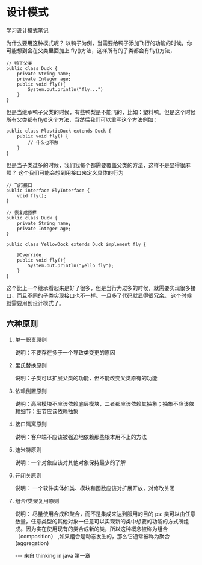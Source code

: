 # 设计模式

学习设计模式笔记

为什么要用这种模式呢？
以鸭子为例，当需要给鸭子添加飞行的功能的时候，你可能想到会在父类里面加上 fly()方法，这样所有的子类都会有fly()方法，
    
    // 鸭子父类
    public class Duck {
        private String name;
        private Integer age;
        public void fly(){
            System.out.println("fly...")
        }
    }

但是当继承鸭子父类的时候，有些鸭梨是不能飞的，比如：塑料鸭。但是这个时候所有父类都有fly()这个方法，当然后我们可以重写这个方法例如：
  
    public class PlasticDuck extends Duck {
        public void fly() {
            // 什么也不做
        }
    }

但是当子类过多的时候，我们我每个都需要覆盖父类的方法，这样不是显得很麻烦？
这个我们可能会想到用接口来定义具体的行为
    
    // 飞行接口
    public interface FlyInterface {
        void fly();
    }
    
    // 恢复成原样
    public class Duck {
        private String name;
        private Integer age;
    }
    
    public class YellowDock extends Duck implement fly {
        
        @Override
        public void fly(){
            System.out.println("yello fly"); 
        }
    }

这个比上一个继承看起来是好了很多，但是当行为过多的时候，就需要实现很多接口，而且不同的子类实现接口也不一样。一旦多了代码就显得很冗余。
这个时候就需要用到设计模式了。




## 六种原则 

1. 单一职责原则
    
    说明：不要存在多于一个导致类变更的原因

2. 里氏替换原则

    说明：子类可以扩展父类的功能，但不能改变父类原有的功能

3. 依赖倒置原则

    说明：高层模块不应该依赖底层模块，二者都应该依赖其抽象；抽象不应该依赖细节；细节应该依赖抽象
    
4. 接口隔离原则

    说明：客户端不应该被强迫地依赖那些根本用不上的方法
    
5. 迪米特原则

    说明：一个对象应该对其他对象保持最少的了解

6. 开闭关原则

    说明： 一个软件实体如类、模块和函数应该对扩展开放，对修改关闭

7. 组合/类聚复用原则
    
    说明： 尽量使用合成和聚合，而不是集成来达到服用的目的
    ps: 类可以由任意数量，任意类型的其他对象一任意可以实现新的类中想要的功能的方式所组成。因为实在使用现有的类合成新的类，所以这种概念被称为组合（composition） ,如果组合是动态发生的，那么它通常被称为聚合(aggregation)
    
    --- 来自 thinking in java 第一章 
